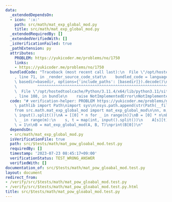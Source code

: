 ```yaml
---
data:
  _extendedDependsOn:
  - icon: ':x:'
    path: src/math/mat_exp_global_mod.py
    title: src/math/mat_exp_global_mod.py
  _extendedRequiredBy: []
  _extendedVerifiedWith: []
  _isVerificationFailed: true
  _pathExtension: py
  attributes:
    PROBLEM: https://yukicoder.me/problems/no/1750
    links:
    - https://yukicoder.me/problems/no/1750
  bundledCode: "Traceback (most recent call last):\n  File \"/opt/hostedtoolcache/Python/3.11.4/x64/lib/python3.11/site-packages/onlinejudge_verify/documentation/build.py\"\
    , line 71, in _render_source_code_stat\n    bundled_code = language.bundle(stat.path,\
    \ basedir=basedir, options={'include_paths': [basedir]}).decode()\n          \
    \         ^^^^^^^^^^^^^^^^^^^^^^^^^^^^^^^^^^^^^^^^^^^^^^^^^^^^^^^^^^^^^^^^^^^^^^^^^^^^^^^^^\n\
    \  File \"/opt/hostedtoolcache/Python/3.11.4/x64/lib/python3.11/site-packages/onlinejudge_verify/languages/python.py\"\
    , line 108, in bundle\n    raise NotImplementedError\nNotImplementedError\n"
  code: "# verification-helper: PROBLEM https://yukicoder.me/problems/no/1750\nfrom\
    \ pathlib import Path\nimport sys\n\nsys.path.append(str(Path(__file__).resolve().parent.parent.parent.parent))\n\
    from src.math.mat_exp_global_mod import mat_exp_global_mod\n\nn, m, T = map(int,\
    \ input().split())\nA = [[0] * n for _ in range(n)]\nB = [0] * n\nB[0] = 1\nfor\
    \ _ in range(m):\n    s, t = map(int, input().split())\n    A[s][t] = 1\n    A[t][s]\
    \ = 1\n\nB = mat_exp_global_mod(A, B, T)\nprint(B[0])\n"
  dependsOn:
  - src/math/mat_exp_global_mod.py
  isVerificationFile: true
  path: src/$tests/math/mat_pow_gloabal_mod.test.py
  requiredBy: []
  timestamp: '2023-07-23 08:45:17+09:00'
  verificationStatus: TEST_WRONG_ANSWER
  verifiedWith: []
documentation_of: src/$tests/math/mat_pow_gloabal_mod.test.py
layout: document
redirect_from:
- /verify/src/$tests/math/mat_pow_gloabal_mod.test.py
- /verify/src/$tests/math/mat_pow_gloabal_mod.test.py.html
title: src/$tests/math/mat_pow_gloabal_mod.test.py
---
```

